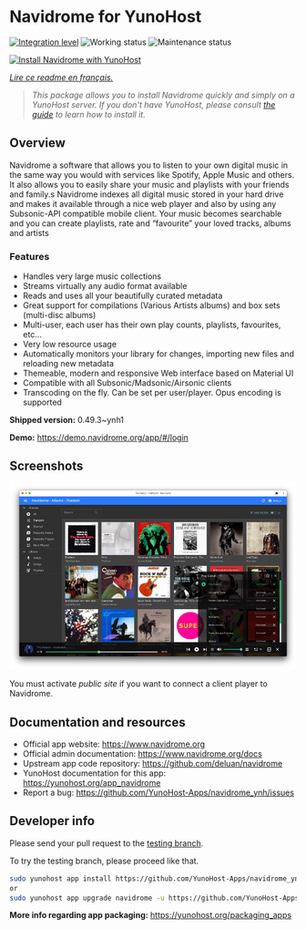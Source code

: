 <!--
N.B.: This README was automatically generated by https://github.com/YunoHost/apps/tree/master/tools/README-generator
It shall NOT be edited by hand.
-->

# Navidrome for YunoHost

[![Integration level](https://dash.yunohost.org/integration/navidrome.svg)](https://dash.yunohost.org/appci/app/navidrome) ![Working status](https://ci-apps.yunohost.org/ci/badges/navidrome.status.svg) ![Maintenance status](https://ci-apps.yunohost.org/ci/badges/navidrome.maintain.svg)

[![Install Navidrome with YunoHost](https://install-app.yunohost.org/install-with-yunohost.svg)](https://install-app.yunohost.org/?app=navidrome)

*[Lire ce readme en français.](./README_fr.md)*

> *This package allows you to install Navidrome quickly and simply on a YunoHost server.
If you don't have YunoHost, please consult [the guide](https://yunohost.org/#/install) to learn how to install it.*

## Overview

Navidrome a software that allows you to listen to your own digital music in the same way you would with services like Spotify, Apple Music and others. It also allows you to easily share your music and playlists with your friends and family.s
Navidrome indexes all digital music stored in your hard drive and makes it available through a nice web player and also by using any Subsonic-API compatible mobile client. Your music becomes searchable and you can create playlists, rate and “favourite” your loved tracks, albums and artists

### Features

- Handles very large music collections
- Streams virtually any audio format available
- Reads and uses all your beautifully curated metadata
- Great support for compilations (Various Artists albums) and box sets (multi-disc albums)
- Multi-user, each user has their own play counts, playlists, favourites, etc...
- Very low resource usage
- Automatically monitors your library for changes, importing new files and reloading new metadata
- Themeable, modern and responsive Web interface based on Material UI
- Compatible with all Subsonic/Madsonic/Airsonic clients
- Transcoding on the fly. Can be set per user/player. Opus encoding is supported


**Shipped version:** 0.49.3~ynh1

**Demo:** https://demo.navidrome.org/app/#/login

## Screenshots

![Screenshot of Navidrome](./doc/screenshots/ss-desktop-player.png)

You must activate *public site* if you want to connect a client player to Navidrome.

## Documentation and resources

* Official app website: <https://www.navidrome.org>
* Official admin documentation: <https://www.navidrome.org/docs>
* Upstream app code repository: <https://github.com/deluan/navidrome>
* YunoHost documentation for this app: <https://yunohost.org/app_navidrome>
* Report a bug: <https://github.com/YunoHost-Apps/navidrome_ynh/issues>

## Developer info

Please send your pull request to the [testing branch](https://github.com/YunoHost-Apps/navidrome_ynh/tree/testing).

To try the testing branch, please proceed like that.

``` bash
sudo yunohost app install https://github.com/YunoHost-Apps/navidrome_ynh/tree/testing --debug
or
sudo yunohost app upgrade navidrome -u https://github.com/YunoHost-Apps/navidrome_ynh/tree/testing --debug
```

**More info regarding app packaging:** <https://yunohost.org/packaging_apps>
